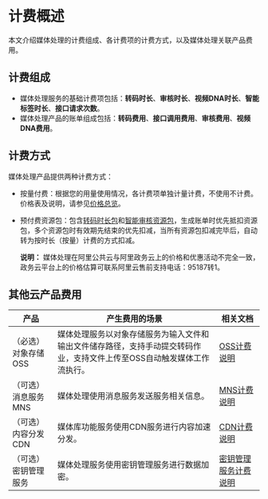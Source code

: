 # 计费概述

本文介绍媒体处理的计费组成、各计费项的计费方式，以及媒体处理关联产品费用。

## 计费组成

-   媒体处理服务的基础计费项包括：**转码时长**、**审核时长**、**视频DNA时长**、**智能标签时长**、**接口请求次数**。
-   媒体处理产品的账单组成包括：**转码费用**、**接口调用费用**、**审核费用**、**视频DNA费用**。

## 计费方式

媒体处理产品提供两种计费方式：

-   按量付费：根据您的用量使用情况，各计费项单独计量计费，不使用不计费。价格表及说明，请参见[价格总览](https://www.aliyun.com/price/product?spm=a2c4g.11186623.2.3.600c17935KNfNp#/mts/detail)。
-   预付费资源包：包含[转码时长包]()和[智能审核资源包]()，生成账单时优先抵扣资源包，多个资源包时有效期先结束的优先扣减，当所有资源包扣减完毕后，自动转为按时长（按量）计费的方式扣减。

    **说明：** 媒体处理在阿里公共云与阿里政务云上的价格和优惠活动不完全一致，政务云平台上的价格估算可联系阿里云售前支持电话：95187转1。


## 其他云产品费用

|产品|产生费用的场景|相关文档|
|--|-------|----|
|（必选）对象存储OSS|媒体处理服务以对象存储服务为输入文件和输出文件储存路径，支持手动提交转码作业，支持文件上传至OSS自动触发媒体工作流执行。|[OSS计费说明](/cn.zh-CN/计量计费/计量项和计费项/概述.md)|
|（可选）消息服务MNS|媒体处理使用消息服务发送服务相关信息。|[MNS计费说明]()|
|（可选）内容分发CDN|媒体库功能服务使用CDN服务进行内容加速分发。|[CDN计费说明](/cn.zh-CN/产品定价/概述.md)|
|（可选）密钥管理服务|媒体处理服务使用密钥管理服务进行数据加密。|[密钥管理服务计费说明](/cn.zh-CN/产品定价/计费说明.md)|

